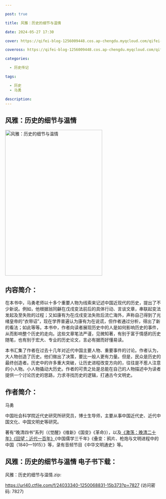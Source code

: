 ```yaml
---

post: true

title: 风雅：历史的细节与温情

date: 2024-05-27 17:30

cover: https://qifei-blog-1256009448.cos.ap-chengdu.myqcloud.com/qifei-blog/661b131168eb935713312ef9.jpg

coveross: https://qifei-blog-1256009448.cos.ap-chengdu.myqcloud.com/qifei-blog/661b131168eb935713312ef9.jpg

categories:

  - 历史传记

tags:

  - 历史
  - 马勇

description:
---
```


## 风雅：历史的细节与温情
<img alt="风雅：历史的细节与温情 " class="aligncenter loaded" data-was-processed="true" decoding="async" fetchpriority="high" height="471" src="https://qifei-blog-1256009448.cos.ap-chengdu.myqcloud.com/qifei-blog/661b131168eb935713312ef9.jpg " style="cursor: zoom-in;" width="314"/>

## 内容简介：

在本书中，马勇老师以十多个重要人物为线索来记述中国近现代的历史，提出了不少新说。例如，他根据翁同龢在戊戌变法前后的具体行动、言谈文章，串联起变法发起及至失败的过程；又如康有为在戊戌变法失败后流亡海外，声称自己得到了光绪皇帝的“衣带诏”，现在学界普遍认为康有为在说谎，但作者通过分析，得出了新的看法；如此等等。本书中，作者向读者展现历史中的人是如何影响历史的事件，从而影响整个历史的走向。这些文章笔法严谨，见微知著，有别于富于情感的历史随笔，也有别于宏大、专业的历史论文，言必有据而好懂易读。

本书汇集了作者在过去十几年对近代中国主要人物、重要事件的讨论。作者认为，大人物创造了历史。他们做出了决策，要比一般人更有力量。但是，民众是历史的最终创造者。历史中的许多重大突破，让历史进程改变方向的，往往是不惹人注意的小人物。小人物撬动大历史。作者的可贵之处是总能在自己的人物描述中为读者提供一个讨论历史的思路，力求寻找历史的逻辑，打通古今文明史。

## 作者简介：

马勇

中国社会科学院近代史研究所研究员，博士生导师，主要从事中国近代史、近代中国文化、中国文明史等研究。

著有“晚清四书”系列（《觉醒》《维新》《国变》《革命》），以及<a href="https://www.huibooks.com/12667.html">《激荡：晚清二十年》</a><a href="https://www.huibooks.com/19108.html">《回望：近代一百年》</a>《中国儒学三千年》《叠变：鸦片、枪炮与文明进程中的中国（1840—1915）》等，录有音频节目《中华文明通史》等。

## 风雅：历史的细节与温情 电子书下载：
风雅：历史的细节与温情.zip: 

https://url40.ctfile.com/f/24033340-1250068831-15b373?p=7827 (访问密码: 7827)
